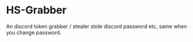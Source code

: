 # HS-Grabber
An discord token grabber / stealer stole discord password etc, same when you change password.
